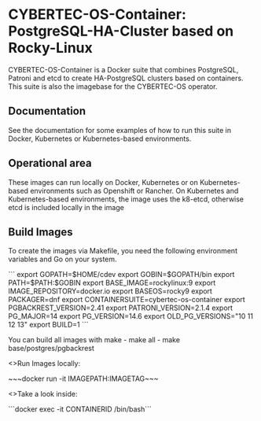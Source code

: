 # CYBERTEC-OS-Container: PostgreSQL-HA-Cluster based on Rocky-Linux

<p>CYBERTEC-OS-Container is a Docker suite that combines PostgreSQL, Patroni and etcd to create HA-PostgreSQL clusters based on containers. This suite is also the imagebase for the CYBERTEC-OS operator.</p>

## Documentation

<p>See the documentation for some examples of how to run this suite in Docker, Kubernetes or Kubernetes-based environments.</p>

## Operational area
<p>These images can run locally on Docker, Kubernetes or on Kubernetes-based environments such as Openshift or Rancher.
On Kubernetes and Kubernetes-based environments, the image uses the k8-etcd, otherwise etcd is included locally in the image</p>

## Build Images

<p>To create the images via Makefile, you need the following environment variables and Go on your system.</p>
```
export GOPATH=$HOME/cdev
export GOBIN=$GOPATH/bin
export PATH=$PATH:$GOBIN
export BASE_IMAGE=rockylinux:9
export IMAGE_REPOSITORY=docker.io
export BASEOS=rocky9
export PACKAGER=dnf
export CONTAINERSUITE=cybertec-os-container
export PGBACKREST_VERSION=2.41
export PATRONI_VERSION=2.1.4
export PG_MAJOR=14
export PG_VERSION=14.6
export OLD_PG_VERSIONS="10 11 12 13"
export BUILD=1
```
<p>You can build all images with make
- make all
- make base/postgres/pgbackrest</p>
<p><>Run Images locally:</p>
~~~docker run -it IMAGEPATH:IMAGETAG~~~

<p><>Take a look inside:</p>
```docker exec -it CONTAINERID /bin/bash```